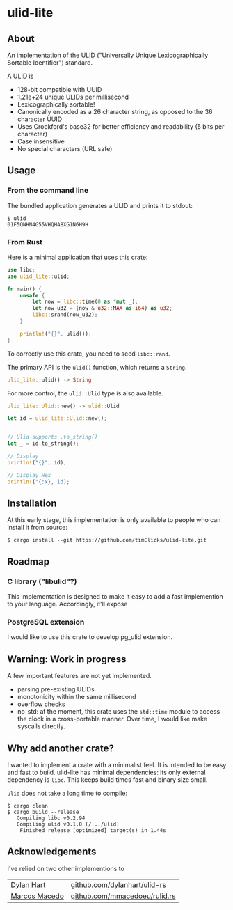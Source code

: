 # ulid-lite

## About

An implementation of the ULID ("Universally Unique Lexicographically Sortable Identifier")
standard.

A ULID is

- 128-bit compatible with UUID
- 1.21e+24 unique ULIDs per millisecond
- Lexicographically sortable!
- Canonically encoded as a 26 character string, as opposed to the 36 character UUID
- Uses Crockford's base32 for better efficiency and readability (5 bits per character)
- Case insensitive
- No special characters (URL safe)

## Usage

### From the command line

The bundled application generates a ULID and prints it to stdout:

```console
$ ulid
01F5QNHN4G55VHQHA8XG1N6H9H
```

### From Rust

Here is a minimal application that uses this crate:

```rust
use libc;
use ulid_lite::ulid;

fn main() {
    unsafe {
        let now = libc::time(0 as *mut _);
        let now_u32 = (now & u32::MAX as i64) as u32;
        libc::srand(now_u32);
    }

    println!("{}", ulid());
}

```

To correctly use this crate, you need to seed `libc::rand`.


The primary API is the `ulid()` function, which returns a `String`.

```rust
ulid_lite::ulid() -> String
```

For more control, the `ulid::Ulid` type is also available.

```rust
ulid_lite::Ulid::new() -> ulid::Ulid
```

```rust
let id = ulid_lite::Ulid::new();


// Ulid supports .to_string()
let _ = id.to_string();

// Display
println!("{}", id);

// Display Hex
println!("{:x}, id);
```


## Installation

At this early stage, this implementation is only available to people
who can install it from source:

```console
$ cargo install --git https://github.com/timClicks/ulid-lite.git
```




## Roadmap

### C library ("libulid"?)

This implementation is designed to make it easy to add a fast
implemention to your language. Accordingly, it'll expose

### PostgreSQL extension

I would like to use this crate to develop pg_ulid extension.


## Warning: Work in progress

A few important features are not yet implemented.

- parsing pre-existing ULIDs 
- monotonicity within the same millisecond
- overflow checks
- no_std: at the moment, this crate uses the `std::time` module to access the clock in a cross-portable manner. Over time, I would like make syscalls directly.


## Why add another crate?

I wanted to implement a crate with a minimalist feel. It is intended to be easy and fast to build.
ulid-lite has minimal dependencies: its only external dependency is `libc`. 
This keeps build times fast and binary size small.

`ulid` does not take a long time to compile:

```console
$ cargo clean
$ cargo build --release
   Compiling libc v0.2.94
   Compiling ulid v0.1.0 (/.../ulid)
    Finished release [optimized] target(s) in 1.44s
```

## Acknowledgements

I've relied on two other implementions to 

<table>
<tbody>
  <tr>
    <td><a href="http://dylanh.art/">Dylan Hart</a></td>
    <td><a href="https://github.com/dylanhart/ulid-rs">github.com/dylanhart/ulid-rs</a></td>
  </tr>
  <tr>
    <td><a href="https://github.com/mmacedoeu">Marcos Macedo</a></td>
    <td><a href="https://github.com/mmacedoeu/rulid.rs">github.com/mmacedoeu/rulid.rs</a></td>
  </tr>
</tbody>
</table>
